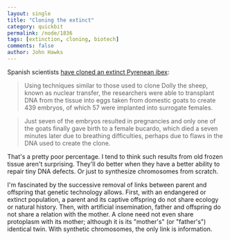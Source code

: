 ```yaml
---
layout: single 
title: "Cloning the extinct" 
category: quickbit
permalink: /node/1836
tags: [extinction, cloning, biotech] 
comments: false 
author: John Hawks 
---
```


Spanish scientists <a href="http://www.telegraph.co.uk/scienceandtechnology/science/sciencenews/4409958/Extinct-ibex-is-resurrected-by-cloning.html">have cloned an extinct Pyrenean ibex</a>:

<blockquote>Using techniques similar to those used to clone Dolly the sheep, known as nuclear transfer, the researchers were able to transplant DNA from the tissue into eggs taken from domestic goats to create 439 embryos, of which 57 were implanted into surrogate females.</blockquote>

<blockquote>Just seven of the embryos resulted in pregnancies and only one of the goats finally gave birth to a female bucardo, which died a seven minutes later due to breathing difficulties, perhaps due to flaws in the DNA used to create the clone.</blockquote>

That's a pretty poor percentage. I tend to think such results from old frozen tissue aren't surprising. They'll do better when they have a better ability to repair tiny DNA defects. Or just to synthesize chromosomes from scratch.

I'm fascinated by the successive removal of links between parent and offspring that genetic technology allows. First, with an endangered or extinct population, a parent and its captive offspring do not share ecology or natural history. Then, with artificial insemination, father and offspring do not share a relation with the mother. A clone need not even share protoplasm with its mother; although it is its "mother's" (or "father's") identical twin. With synthetic chromosomes, the only link is information. 

